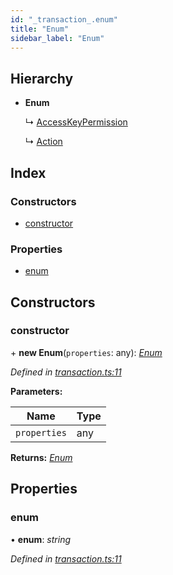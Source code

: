 ```yaml
---
id: "_transaction_.enum"
title: "Enum"
sidebar_label: "Enum"
---
```


## Hierarchy

* **Enum**

  ↳ [AccessKeyPermission](_transaction_.accesskeypermission.md)

  ↳ [Action](_transaction_.action.md)

## Index

### Constructors

* [constructor](_transaction_.enum.md#constructor)

### Properties

* [enum](_transaction_.enum.md#enum)

## Constructors

###  constructor

\+ **new Enum**(`properties`: any): *[Enum](_transaction_.enum.md)*

*Defined in [transaction.ts:11](https://github.com/nearprotocol/nearlib/blob/12d9667/src.ts/transaction.ts#L11)*

**Parameters:**

Name | Type |
------ | ------ |
`properties` | any |

**Returns:** *[Enum](_transaction_.enum.md)*

## Properties

###  enum

• **enum**: *string*

*Defined in [transaction.ts:11](https://github.com/nearprotocol/nearlib/blob/12d9667/src.ts/transaction.ts#L11)*